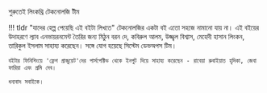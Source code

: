 শুরুতেই লিংকথ্রি টেকনোলজি টীম

!!! tldr "যাদের হেল্প পেয়েছি এই বইটা লিখতে"
    টেকনোলজির একটা বই এতো সহজে নামানো যায় না। এই বইয়ের উদাহরণে ল্যাব এনভায়রনমেন্ট তৈরির জন্য মিঠুন বরন দে, কবিরুল আলম, উজ্জ্বল বিশ্বাস, মেহেদী হাসান লিংকন, তারিকুল ইসলাম সাহায্য করেছেন। সঙ্গে যোগ হয়েছে সিস্টেম ডেভঅপস টিম।

    বইটার ফিনিশিংয়ে 'ফ্রেশ গ্রাজুয়েট'দের পার্সপেক্টিভ থেকে ইনপুট দিয়ে সাহায্য করেছেন - রাবেয়া রুবাইয়াত হৃদিকা, জেবা ফারিয়া এবং প্রমি দেব। 

    ধন্যবাদ সবাইকে।

